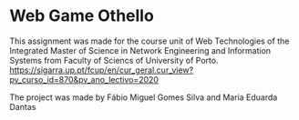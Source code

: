 # Web Game Othello

This assignment was made for the course unit of Web Technologies of the Integrated Master of Science in Network Engineering and Information Systems 
from Faculty of Sciencs of University of Porto. https://sigarra.up.pt/fcup/en/cur_geral.cur_view?pv_curso_id=870&pv_ano_lectivo=2020

The project was made by Fábio Miguel Gomes Silva and Maria Eduarda Dantas

